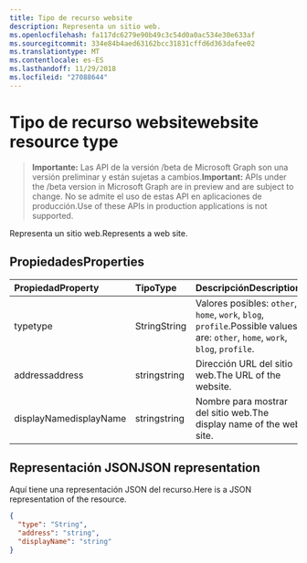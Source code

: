 ```yaml
---
title: Tipo de recurso website
description: Representa un sitio web.
ms.openlocfilehash: fa117dc6279e90b49c3c54d0a0ac534e30e633af
ms.sourcegitcommit: 334e84b4aed63162bcc31831cffd6d363dafee02
ms.translationtype: MT
ms.contentlocale: es-ES
ms.lasthandoff: 11/29/2018
ms.locfileid: "27088644"
---
```

# <a name="website-resource-type"></a><span data-ttu-id="6e34e-103">Tipo de recurso website</span><span class="sxs-lookup"><span data-stu-id="6e34e-103">website resource type</span></span>

> <span data-ttu-id="6e34e-104">**Importante:** Las API de la versión /beta de Microsoft Graph son una versión preliminar y están sujetas a cambios.</span><span class="sxs-lookup"><span data-stu-id="6e34e-104">**Important:** APIs under the /beta version in Microsoft Graph are in preview and are subject to change.</span></span> <span data-ttu-id="6e34e-105">No se admite el uso de estas API en aplicaciones de producción.</span><span class="sxs-lookup"><span data-stu-id="6e34e-105">Use of these APIs in production applications is not supported.</span></span>

<span data-ttu-id="6e34e-106">Representa un sitio web.</span><span class="sxs-lookup"><span data-stu-id="6e34e-106">Represents a web site.</span></span>


## <a name="properties"></a><span data-ttu-id="6e34e-107">Propiedades</span><span class="sxs-lookup"><span data-stu-id="6e34e-107">Properties</span></span>
| <span data-ttu-id="6e34e-108">Propiedad</span><span class="sxs-lookup"><span data-stu-id="6e34e-108">Property</span></span>     | <span data-ttu-id="6e34e-109">Tipo</span><span class="sxs-lookup"><span data-stu-id="6e34e-109">Type</span></span>   |<span data-ttu-id="6e34e-110">Descripción</span><span class="sxs-lookup"><span data-stu-id="6e34e-110">Description</span></span>|
|:---------------|:--------|:----------|
|<span data-ttu-id="6e34e-111">type</span><span class="sxs-lookup"><span data-stu-id="6e34e-111">type</span></span>|<span data-ttu-id="6e34e-112">String</span><span class="sxs-lookup"><span data-stu-id="6e34e-112">String</span></span>| <span data-ttu-id="6e34e-113">Valores posibles: `other`, `home`, `work`, `blog`, `profile`.</span><span class="sxs-lookup"><span data-stu-id="6e34e-113">Possible values are: `other`, `home`, `work`, `blog`, `profile`.</span></span>|
|<span data-ttu-id="6e34e-114">address</span><span class="sxs-lookup"><span data-stu-id="6e34e-114">address</span></span>|<span data-ttu-id="6e34e-115">string</span><span class="sxs-lookup"><span data-stu-id="6e34e-115">string</span></span>|<span data-ttu-id="6e34e-116">Dirección URL del sitio web.</span><span class="sxs-lookup"><span data-stu-id="6e34e-116">The URL of the website.</span></span>|
|<span data-ttu-id="6e34e-117">displayName</span><span class="sxs-lookup"><span data-stu-id="6e34e-117">displayName</span></span>|<span data-ttu-id="6e34e-118">string</span><span class="sxs-lookup"><span data-stu-id="6e34e-118">string</span></span>|<span data-ttu-id="6e34e-119">Nombre para mostrar del sitio web.</span><span class="sxs-lookup"><span data-stu-id="6e34e-119">The display name of the web site.</span></span>|

## <a name="json-representation"></a><span data-ttu-id="6e34e-120">Representación JSON</span><span class="sxs-lookup"><span data-stu-id="6e34e-120">JSON representation</span></span>

<span data-ttu-id="6e34e-121">Aquí tiene una representación JSON del recurso.</span><span class="sxs-lookup"><span data-stu-id="6e34e-121">Here is a JSON representation of the resource.</span></span>

<!-- {
  "blockType": "resource",
  "optionalProperties": [

  ],
  "@odata.type": "microsoft.graph.website"
}-->

```json
{
  "type": "String",
  "address": "string",
  "displayName": "string"
}

```

<!-- uuid: 8fcb5dbc-d5aa-4681-8e31-b001d5168d79
2015-10-25 14:57:30 UTC -->
<!-- {
  "type": "#page.annotation",
  "description": "webSite resource",
  "keywords": "",
  "section": "documentation",
  "tocPath": ""
}-->